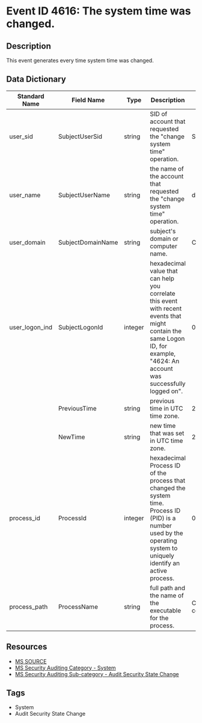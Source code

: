 # Event ID 4616: The system time was changed.

## Description
This event generates every time system time was changed.

## Data Dictionary
|Standard Name|Field Name|Type|Description|Sample Value|
|---|---|---|---|---|
|user_sid|SubjectUserSid|string|SID of account that requested the "change system time" operation.|S-1-5-21-3457937927-2839227994-823803824-1104|
|user_name|SubjectUserName|string|the name of the account that requested the "change system time" operation.|dadmin|
|user_domain|SubjectDomainName|string|subject's domain or computer name.|CONTOSO|
|user_logon_ind|SubjectLogonId|integer|hexadecimal value that can help you correlate this event with recent events that might contain the same Logon ID, for example, "4624: An account was successfully logged on".|0x48f29|
||PreviousTime|string|previous time in UTC time zone.|2015-10-09T05:04:30.000941900Z|
||NewTime|string|new time that was set in UTC time zone.|2015-10-09T05:04:30.000000000Z|
|process_id|ProcessId|integer|hexadecimal Process ID of the process that changed the system time. Process ID (PID) is a number used by the operating system to uniquely identify an active process.|0x1074|
|process_path|ProcessName|string|full path and the name of the executable for the process.|C:\Windows\WinSxS\amd64_microsoft-windows-com-surrogate-core_31bf3856ad364e35_6.3.9600.16384_none_25a8f00faa8f185c\dllhost.exe|

## Resources
* [MS SOURCE](https://github.com/MicrosoftDocs/windows-itpro-docs/blob/public/windows/security/threat-protection/auditing/event-4616.md)
* [MS Security Auditing Category - System](https://docs.microsoft.com/en-us/windows/security/threat-protection/auditing/advanced-security-audit-policy-settings#system)
* [MS Security Auditing Sub-category - Audit Security State Change](https://github.com/MicrosoftDocs/windows-itpro-docs/tree/master/windows/security/threat-protection/auditing/audit-security-state-change.md)

## Tags
* System
* Audit Security State Change